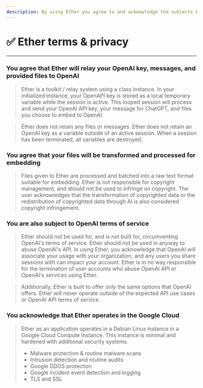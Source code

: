 ```yaml
---
description: By using Ether you agree to and acknowledge the subjects below
---
```


# ✅ Ether terms & privacy

***

### You agree that Ether will relay your OpenAI key, messages, and provided files to OpenAI

> Ether is a toolkit / relay system using a class instance. In your initialized instance, your OpenAPI key is stored as a local temporary variable while the session is active. This looped session will process and send your OpenAI API key, your message for ChatGPT, and files you choose to embed to OpenAI.

> Ether does not retain any files or messages. Ether does not retain an OpenAI key as a variable outside of an active session. When a session has been terminated, all variables are destroyed.

### You agree that your files will be transformed and processed for embedding

> Files given to Ether are processed and batched into a raw text format suitable for embedding. Ether is not responsible for copyright management, and should not be used to infringe on copyright. The user acknowledges that the transformation of copyrighted data or the redistribution of copyrighted data through AI is also considered copyright infringement.&#x20;

### You are also subject to OpenAI terms of service

> Ether should not be used for, and is not built for, circumventing OpenAI's terms of service. Ether should not be used in anyway to abuse OpenAI's API. In using Ether, you acknowledge that OpenAI will associate your usage with your organization, and any users you share sessions with can impact your account. Ether is in no way responsible for the termination of user accounts who abuse OpenAI API or OpenAI's services using Ether.

> Additionally, Ether is built to offer only the same options that OpenAI offers. Ether will never operate outside of the expected API use cases or OpenAI API terms of service.

### You acknowledge that Ether operates in the Google Cloud

> Ether as an application operates in a Debian Linux instance in a Google Cloud Compute Instance. This instance is minimal and hardened with additional security systems.
>
> * Malware protection & routine malware scans
> * Intrusion detection and routine audits
> * Google DDOS protection
> * Google incident event detection and logging
> * TLS and SSL
